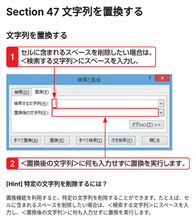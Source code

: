 # Section 47 文字列を置換する

## 文字列を置換する

![](003.png)

### [Hint] 特定の文字列を削除するには？

置換機能を利用すると、特定の文字列を削除することができます。たとえば、セルに含まれるスペースを削除したい場合は、＜検索する文字列＞にスペースを入力し、＜置換後の文字列＞に何も入力せずに置換を実行します。


